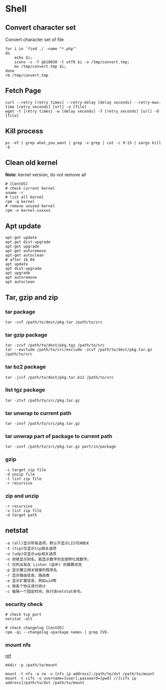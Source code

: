 # Shell

## Convert character set

Convert character set of file

~~~ shell
for i in `find ./ -name "*.php"`
do
    echo $i;
    iconv -c -f gb18030 -t utf8 $i -o /tmp/convert.tmp;
    mv /tmp/convert.tmp $i;
done
rm /tmp/convert.tmp
~~~

## Fetch Page

~~~ shell
curl --retry [retry times] --retry-delay [delay seconds] --retry-max-time [retry seconds] [url] -o [file]
wget -t [retry times] -w [delay seconds] -T [retry seconds] [url] -O [file]
~~~

## Kill process

~~~ shell
ps -ef | grep what_you_want | grep -v grep | cut -c 9-15 | xargs kill -9
~~~

## Clean old kernel

**Note**: kernel version, do not remove all

~~~ shell
# [CentOS]
# check current kernel
uname -r
# list all kernel
rpm -q kernel
# remove unused kernel
rpm -e kernel-xxxxxx
~~~

## Apt update

~~~ shell
apt-get update
apt-get dist-upgrade
apt-get upgrade
apt-get autoremove
apt-get autoclean
# after 16.04
apt update
apt dist-upgrade
apt upgrade
apt autoremove
apt autoclean
~~~

## Tar, gzip and zip

### tar package

~~~ shell
tar -cvf /path/to/dest/pkg.tar /path/to/src
~~~

### tar gzip package

~~~ shell
tar -zcvf /path/to/dest/pkg.tgz /path/to/src
tar --exclude /path/to/src/exclude -zcvf /path/to/dest/pkg.tar.gz /path/to/src
~~~

### tar bz2 package

~~~ shell
tar -jcvf /path/to/dest/pkg.tar.bz2 /path/to/src
~~~

### list tgz package

~~~ shell
tar -ztvf /path/to/src/pkg.tar.gz
~~~

### tar unwrap to current path

~~~ shell
tar -zxvf /path/to/src/pkg.tar.gz
~~~

### tar unwrap part of package to current path

~~~ shell
tar -zxvf /path/to/src/pkg.tar.gz part/in/package
~~~

### gzip

~~~
-c target zip file
-d unzip file
-l list zip file
-r recursive
~~~

### zip and unzip

~~~
-r recursive
-v list zip file
-d target path
~~~

## netstat

~~~
-a (all)显示所有选项，默认不显示LISTEN相关
-t (tcp)仅显示tcp相关选项
-u (udp)仅显示udp相关选项
-n 拒绝显示别名，能显示数字的全部转化成数字。
-l 仅列出有在 Listen (监听) 的服務状态
-p 显示建立相关链接的程序名
-r 显示路由信息，路由表
-e 显示扩展信息，例如uid等
-s 按各个协议进行统计
-c 每隔一个固定时间，执行该netstat命令。
~~~

### security check

~~~ shell
# check tcp port
netstat -alt

# check changelog [CentOS]
rpm -qi --changelog <package name> | grep CVE-
~~~

### mount nfs

[ref](http://www.tutorialspoint.com/unix_commands/mount.htm)

~~~ shell
mkdir -p /path/to/mount

mount -t nfs -o rw -v [nfs ip address]:/path/to/dst /path/to/mount
mount -t cifs -o username=[user],password=[pwd] //[cifs ip address]/path/to/dst /path/to/mount
~~~
